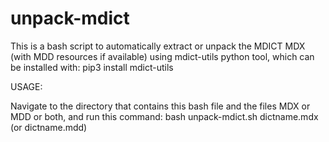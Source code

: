 # unpack-mdict
This is a bash script to automatically extract or unpack the MDICT MDX (with MDD resources if available) using mdict-utils python tool, which can be installed with: pip3 install mdict-utils

USAGE:

Navigate to the directory that contains this bash file and the files MDX or MDD or both, and run this command: bash unpack-mdict.sh dictname.mdx (or dictname.mdd)
